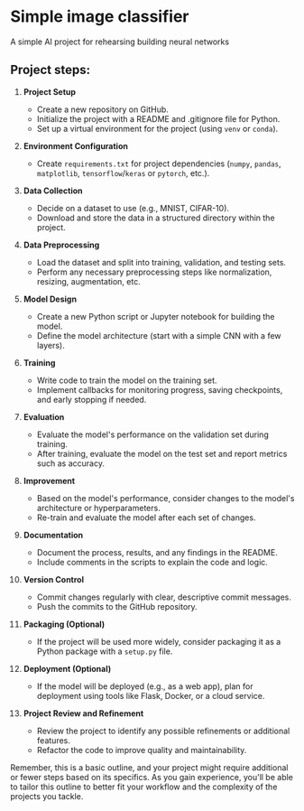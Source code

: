 # Simple image classifier
A simple AI project for rehearsing building neural networks


## Project steps:

1. **Project Setup**
   - Create a new repository on GitHub.
   - Initialize the project with a README and .gitignore file for Python.
   - Set up a virtual environment for the project (using `venv` or `conda`).

2. **Environment Configuration**
   - Create `requirements.txt` for project dependencies (`numpy`, `pandas`, `matplotlib`, `tensorflow`/`keras` or `pytorch`, etc.).

3. **Data Collection**
   - Decide on a dataset to use (e.g., MNIST, CIFAR-10).
   - Download and store the data in a structured directory within the project.

4. **Data Preprocessing**
   - Load the dataset and split into training, validation, and testing sets.
   - Perform any necessary preprocessing steps like normalization, resizing, augmentation, etc.

5. **Model Design**
   - Create a new Python script or Jupyter notebook for building the model.
   - Define the model architecture (start with a simple CNN with a few layers).

6. **Training**
   - Write code to train the model on the training set.
   - Implement callbacks for monitoring progress, saving checkpoints, and early stopping if needed.

7. **Evaluation**
   - Evaluate the model's performance on the validation set during training.
   - After training, evaluate the model on the test set and report metrics such as accuracy.

8. **Improvement**
   - Based on the model's performance, consider changes to the model's architecture or hyperparameters.
   - Re-train and evaluate the model after each set of changes.

9. **Documentation**
   - Document the process, results, and any findings in the README.
   - Include comments in the scripts to explain the code and logic.

10. **Version Control**
    - Commit changes regularly with clear, descriptive commit messages.
    - Push the commits to the GitHub repository.

11. **Packaging (Optional)**
    - If the project will be used more widely, consider packaging it as a Python package with a `setup.py` file.

12. **Deployment (Optional)**
    - If the model will be deployed (e.g., as a web app), plan for deployment using tools like Flask, Docker, or a cloud service.

13. **Project Review and Refinement**
    - Review the project to identify any possible refinements or additional features.
    - Refactor the code to improve quality and maintainability.

Remember, this is a basic outline, and your project might require additional or fewer steps based on its specifics. As you gain experience, you'll be able to tailor this outline to better fit your workflow and the complexity of the projects you tackle.
